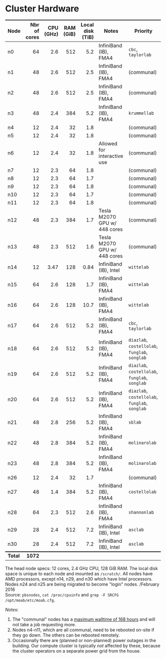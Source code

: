 # Cluster Hardware

Node      | Nbr of cores | CPU (GHz) | RAM (GiB) | Local disk (TiB) | Notes                        | Priority
----------|-------------:|----------:|----------:|-----------------:|------------------------------|-----------
n0        |           64 |      2.6  |       512 |              5.2 | InfiniBand (IB), FMA4        | `cbc`, `taylorlab`
n1        |           48 |      2.6  |       512 |              2.5 | InfiniBand (IB), FMA4        | (communal)
n2        |           48 |      2.6  |       512 |              2.5 | InfiniBand (IB), FMA4        | (communal)
n3        |           48 |      2.4  |       384 |              5.2 | InfiniBand (IB), FMA4        | `krummellab`
n4        |           12 |      2.4  |        32 |              1.8 |                              | (communal)
n5        |           12 |      2.4  |        32 |              1.8 |                              | (communal)
n6        |           12 |      2.4  |        32 |              1.8 | Allowed for interactive use  | (communal)
n7        |           12 |      2.3  |        64 |              1.8 |                              | (communal)
n8        |           12 |      2.3  |        64 |              1.7 |                              | (communal)
n9        |           12 |      2.3  |        64 |              1.8 |                              | (communal)
n10       |           12 |      2.3  |        64 |              1.7 |                              | (communal)
n11       |           12 |      2.3  |        64 |              1.8 |                              | (communal)
n12       |           48 |      2.3  |       384 |              1.7 | Tesla M2070 GPU w/ 448 cores | (communal)
n13       |           48 |      2.3  |       512 |              1.6 | Tesla M2070 GPU w/ 448 cores | (communal)
n14       |           12 |      3.47 |       128 |             0.84 | InfiniBand (IB), Intel       | `wittelab`
n15       |           64 |      2.6  |       128 |              1.7 | InfiniBand (IB), FMA4        | `wittelab`
n16       |           64 |      2.6  |       128 |             10.7 | InfiniBand (IB), FMA4        | `wittelab`
n17       |           64 |      2.6  |       512 |              5.2 | InfiniBand (IB), FMA4        | `cbc`, `taylorlab`
n18       |           64 |      2.6  |       512 |              5.2 | InfiniBand (IB), FMA4        | `diazlab`, `costellolab`, `funglab`, `songlab`
n19       |           64 |      2.6  |       512 |              5.2 | InfiniBand (IB), FMA4        | `diazlab`, `costellolab`, `funglab`, `songlab`
n20       |           64 |      2.6  |       512 |              5.2 | InfiniBand (IB), FMA4        | `diazlab`, `costellolab`, `funglab`, `songlab`
n21       |           48 |      2.8  |       256 |              5.2 | InfiniBand (IB), FMA4        | `sblab`
n22       |           48 |      2.8  |       384 |              5.2 | InfiniBand (IB), FMA4        | `molinarolab`
n23       |           48 |      2.8  |       384 |              5.2 | InfiniBand (IB), FMA4        | `molinarolab`
n26       |           12 |      2.4  |        32 |              1.7 |                              | (communal)
n27       |           48 |      1.4  |       384 |              5.2 | InfiniBand (IB), FMA4        | `costellolab`
n28       |           64 |      2.3  |       512 |              2.6 | InfiniBand (IB), FMA4        | `shannonlab`
n29       |           28 |      2.4  |       512 |              7.2 | InfiniBand (IB), Intel       | `asclab`
n30       |           28 |      2.4  |       512 |              7.2 | InfiniBand (IB), Intel       | `asclab`
**Total** |     **1072** |           |           |                  |                              |

The head node specs: 12 cores, 2.4 GHz CPU, 128 GiB RAM.
The local disk space is unique to each node and mounted as `/scratch/`.
All nodes have AMD processors, except n14, n29, and n30 which have Intel processors.
Nodes n24 and n25 are being migrated to become "login" nodes. /February 2016  
Source: `pbsnodes`, `cat /proc/cpuinfo` and `grep -F SRCFG /opt/moab/etc/moab.cfg`.

_Notes_:
1. The "communal" nodes has a [maximum walltime of 168 hours](https://github.com/UCSF-TI/TIPCC/issues/52#issuecomment-221402795) and will not take a job requesting more.
2. Nodes n4-n11, which are all communal, need to be rebooted on-site if they go down.  The others can be rebooted remotely.
2. Occasionally there are (planned or non-planned) power outages in the building.  Our compute cluster is typically _not_ affected by these, because the cluster operators on a separate power grid from the house.

<style>
table {
  margin-top: 2ex;
  margin-bottom: 2ex;
}
tr:last-child { border-top: 2px solid #000; }
</style>
